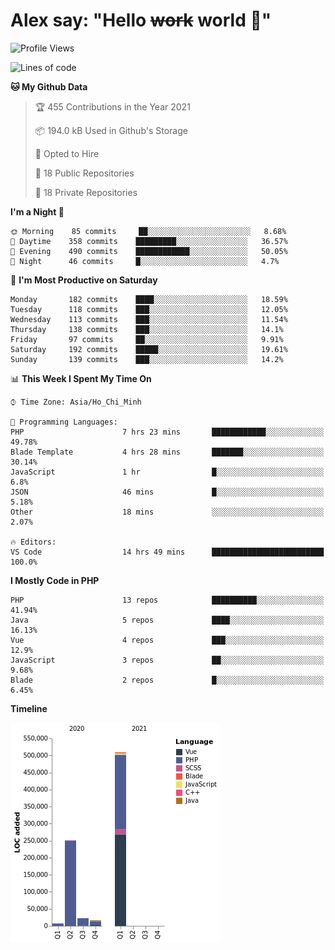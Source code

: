 # Alex say: "Hello ~~work~~ world 🐾"

<!--START_SECTION:waka-->
![Profile Views](http://img.shields.io/badge/Profile%20Views-11-blue)

![Lines of code](https://img.shields.io/badge/From%20Hello%20World%20I%27ve%20Written-807166%20lines%20of%20code-blue)

**🐱 My Github Data** 

> 🏆 455 Contributions in the Year 2021
 > 
> 📦 194.0 kB Used in Github's Storage 
 > 
> 💼 Opted to Hire
 > 
> 📜 18 Public Repositories 
 > 
> 🔑 18 Private Repositories  
 > 
**I'm a Night 🦉** 

```text
🌞 Morning    85 commits     ██░░░░░░░░░░░░░░░░░░░░░░░   8.68% 
🌆 Daytime    358 commits    █████████░░░░░░░░░░░░░░░░   36.57% 
🌃 Evening    490 commits    ████████████░░░░░░░░░░░░░   50.05% 
🌙 Night      46 commits     █░░░░░░░░░░░░░░░░░░░░░░░░   4.7%

```
📅 **I'm Most Productive on Saturday** 

```text
Monday       182 commits    ████░░░░░░░░░░░░░░░░░░░░░   18.59% 
Tuesday      118 commits    ███░░░░░░░░░░░░░░░░░░░░░░   12.05% 
Wednesday    113 commits    ███░░░░░░░░░░░░░░░░░░░░░░   11.54% 
Thursday     138 commits    ███░░░░░░░░░░░░░░░░░░░░░░   14.1% 
Friday       97 commits     ██░░░░░░░░░░░░░░░░░░░░░░░   9.91% 
Saturday     192 commits    █████░░░░░░░░░░░░░░░░░░░░   19.61% 
Sunday       139 commits    ███░░░░░░░░░░░░░░░░░░░░░░   14.2%

```


📊 **This Week I Spent My Time On** 

```text
⌚︎ Time Zone: Asia/Ho_Chi_Minh

💬 Programming Languages: 
PHP                      7 hrs 23 mins       ████████████░░░░░░░░░░░░░   49.78% 
Blade Template           4 hrs 28 mins       ███████░░░░░░░░░░░░░░░░░░   30.14% 
JavaScript               1 hr                █░░░░░░░░░░░░░░░░░░░░░░░░   6.8% 
JSON                     46 mins             █░░░░░░░░░░░░░░░░░░░░░░░░   5.18% 
Other                    18 mins             ░░░░░░░░░░░░░░░░░░░░░░░░░   2.07%

🔥 Editors: 
VS Code                  14 hrs 49 mins      █████████████████████████   100.0%

```

**I Mostly Code in PHP** 

```text
PHP                      13 repos            ██████████░░░░░░░░░░░░░░░   41.94% 
Java                     5 repos             ████░░░░░░░░░░░░░░░░░░░░░   16.13% 
Vue                      4 repos             ███░░░░░░░░░░░░░░░░░░░░░░   12.9% 
JavaScript               3 repos             ██░░░░░░░░░░░░░░░░░░░░░░░   9.68% 
Blade                    2 repos             █░░░░░░░░░░░░░░░░░░░░░░░░   6.45%

```


**Timeline**

![Chart not found](https://raw.githubusercontent.com/alexzvn/alexzvn/main/charts/bar_graph.png) 


<!--END_SECTION:waka-->
